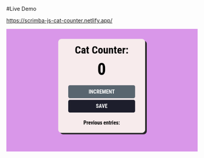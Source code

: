 #Live Demo

https://scrimba-js-cat-counter.netlify.app/


![alt text](https://github.com/emmanesgana/scrimba-js-counter/blob/main/preview/preview.png)

